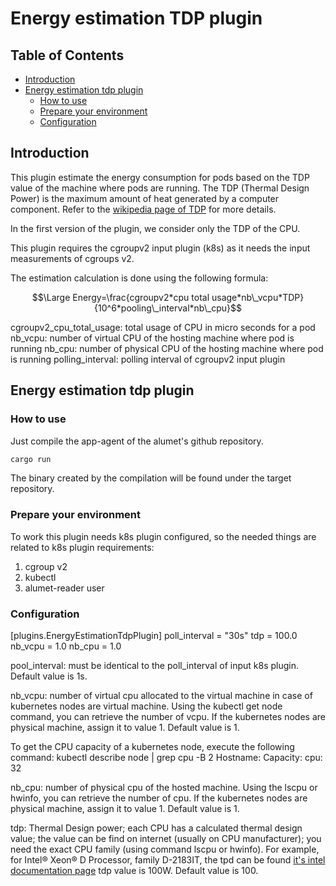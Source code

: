 # Energy estimation TDP plugin <!-- omit in toc -->

## Table of Contents <!-- omit in toc -->

- [Introduction](#introduction)
- [Energy estimation tdp plugin](#energy-estimation-tdp-plugin)
  - [How to use](#how-to-use)
  - [Prepare your environment](#prepare-your-environment)
  - [Configuration](#configuration)

## Introduction

This plugin estimate the energy consumption for pods based on the TDP value of the machine where pods are running.
The TDP (Thermal Design Power) is the maximum amount of heat generated by a computer component.
Refer to the [wikipedia page of TDP](https://en.wikipedia.org/wiki/Thermal_design_power) for more details.

In the first version of the plugin, we consider only the TDP of the CPU.

 This plugin requires the cgroupv2 input plugin (k8s) as it needs the input measurements of cgroups v2.

The estimation calculation is done using the following formula:

$$\Large Energy=\frac{cgroupv2*cpu total usage*nb\_vcpu*TDP}{10^6*pooling\_interval*nb\_cpu}$$  

cgroupv2_cpu_total_usage:   total usage of CPU in micro seconds for a pod
nb_vcpu:                    number of virtual CPU of the hosting machine where pod is running
nb_cpu:                     number of physical CPU of the hosting machine where pod is running
polling_interval:           polling interval of cgroupv2 input plugin

## Energy estimation tdp plugin

### How to use

Just compile the app-agent of the alumet's github repository.

```bash
cargo run
```

The binary created by the compilation will be found under the target repository.

### Prepare your environment

To work this plugin needs k8s plugin configured, so the needed things are related to k8s plugin requirements:

1. cgroup v2
2. kubectl
3. alumet-reader user

### Configuration

[plugins.EnergyEstimationTdpPlugin]
poll_interval = "30s"
tdp = 100.0
nb_vcpu = 1.0
nb_cpu = 1.0

pool_interval: must be identical to the poll_interval of input k8s plugin. Default value is 1s.

nb_vcpu: number of virtual cpu allocated to the virtual machine in case of kubernetes nodes are virtual machine. Using the kubectl get node command, you can retrieve the number of vcpu. If the kubernetes nodes are physical machine, assign it to value 1. Default value is 1.

To get the CPU capacity of a kubernetes node, execute the following command:
kubectl  describe node <node name> | grep cpu -B 2
  Hostname:    <node name>
Capacity:
  cpu:                32

nb_cpu: number of physical cpu of the hosted machine. Using the lscpu or hwinfo, you can retrieve the number of cpu. If the kubernetes nodes are physical machine, assign it to value 1. Default value is 1.

tdp: Thermal Design power; each CPU has a calculated thermal design value; the value can be find on internet (usually on CPU manufacturer); you need the exact CPU family (using command lscpu or hwinfo). For example, for Intel® Xeon® D Processor, family D-2183IT, the tpd can be found [it's intel documentation page](https://ark.intel.com/content/www/us/en/ark/products/136441/intel-xeon-d-2183it-processor-22m-cache-2-20-ghz.html)
tdp value is  100W.
Default value is 100.
